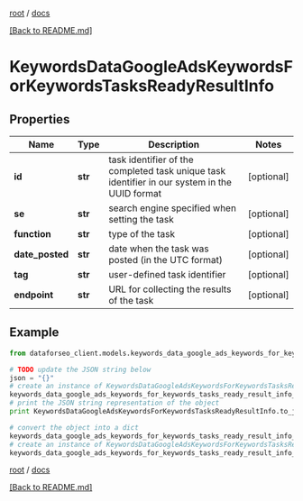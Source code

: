 [root](./../ "root") / [docs](./ "docs")

[[Back to README.md]](./../README.md "[Back to README.md]")

# KeywordsDataGoogleAdsKeywordsForKeywordsTasksReadyResultInfo

## Properties

Name | Type | Description | Notes
------------ | ------------- | ------------- | -------------
**id** | **str** | task identifier of the completed task unique task identifier in our system in the UUID format | [optional]
**se** | **str** | search engine specified when setting the task | [optional]
**function** | **str** | type of the task | [optional]
**date_posted** | **str** | date when the task was posted (in the UTC format) | [optional]
**tag** | **str** | user-defined task identifier | [optional]
**endpoint** | **str** | URL for collecting the results of the task | [optional]

## Example

```python
from dataforseo_client.models.keywords_data_google_ads_keywords_for_keywords_tasks_ready_result_info import KeywordsDataGoogleAdsKeywordsForKeywordsTasksReadyResultInfo

# TODO update the JSON string below
json = "{}"
# create an instance of KeywordsDataGoogleAdsKeywordsForKeywordsTasksReadyResultInfo from a JSON string
keywords_data_google_ads_keywords_for_keywords_tasks_ready_result_info_instance = KeywordsDataGoogleAdsKeywordsForKeywordsTasksReadyResultInfo.from_json(json)
# print the JSON string representation of the object
print KeywordsDataGoogleAdsKeywordsForKeywordsTasksReadyResultInfo.to_json()

# convert the object into a dict
keywords_data_google_ads_keywords_for_keywords_tasks_ready_result_info_dict = keywords_data_google_ads_keywords_for_keywords_tasks_ready_result_info_instance.to_dict()
# create an instance of KeywordsDataGoogleAdsKeywordsForKeywordsTasksReadyResultInfo from a dict
keywords_data_google_ads_keywords_for_keywords_tasks_ready_result_info_form_dict = keywords_data_google_ads_keywords_for_keywords_tasks_ready_result_info.from_dict(keywords_data_google_ads_keywords_for_keywords_tasks_ready_result_info_dict)
```

  

[root](./../ "root") / [docs](./ "docs")

[[Back to README.md]](./../README.md "[Back to README.md]")